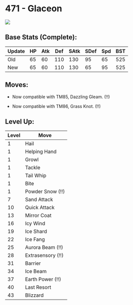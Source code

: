 # 471 - Glaceon
![][471]

## Base Stats (Complete):

Update | HP | Atk | Def | SAtk | SDef | Spd | BST
---    | ---| --- | --- | ---  | ---  | --- | ---
Old    | 65 |  60 |  110 |  130  |  95  |  65  |  525
New    | 65 |  60 |  110 |  130  |  65  |  95  |  525

## Moves:

 - Now compatible with TM85, Dazzling Gleam. (!!)

 - Now compatible with TM86, Grass Knot. (!!)

## Level Up:

Level | Move
---   | ---
  1   | Hail
  1   | Helping Hand
  1   | Growl
  1   | Tackle
  1   | Tail Whip
  1   | Bite
  1   | Powder Snow (!!)
  7   | Sand Attack
 10   | Quick Attack
 13   | Mirror Coat
 16   | Icy Wind
 19   | Ice Shard
 22   | Ice Fang
 25   | Aurora Beam (!!)
 28   | Extrasensory (!!)
 31   | Barrier
 34   | Ice Beam
 37   | Earth Power (!!)
 40   | Last Resort
 43   | Blizzard



[471]: /img/pokemon/471.png
